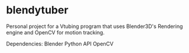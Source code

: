 # blendytuber
Personal project for a Vtubing program that uses Blender3D's Rendering engine and OpenCV for motion tracking.

Dependencies:
Blender Python API
OpenCV
